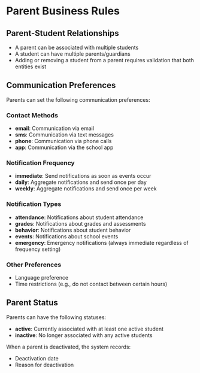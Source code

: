 # Parent Business Rules

## Parent-Student Relationships

- A parent can be associated with multiple students
- A student can have multiple parents/guardians
- Adding or removing a student from a parent requires validation that both entities exist

## Communication Preferences

Parents can set the following communication preferences:

### Contact Methods
- **email**: Communication via email
- **sms**: Communication via text messages
- **phone**: Communication via phone calls
- **app**: Communication via the school app

### Notification Frequency
- **immediate**: Send notifications as soon as events occur
- **daily**: Aggregate notifications and send once per day
- **weekly**: Aggregate notifications and send once per week

### Notification Types
- **attendance**: Notifications about student attendance
- **grades**: Notifications about grades and assessments
- **behavior**: Notifications about student behavior
- **events**: Notifications about school events
- **emergency**: Emergency notifications (always immediate regardless of frequency setting)

### Other Preferences
- Language preference
- Time restrictions (e.g., do not contact between certain hours)

## Parent Status

Parents can have the following statuses:
- **active**: Currently associated with at least one active student
- **inactive**: No longer associated with any active students

When a parent is deactivated, the system records:
- Deactivation date
- Reason for deactivation
